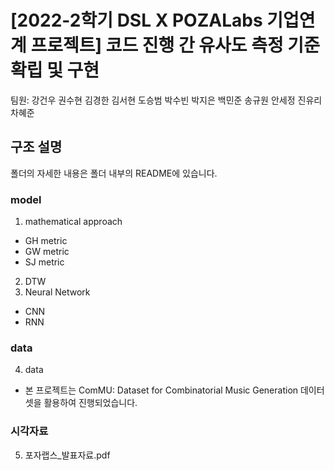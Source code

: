 # [2022-2학기 DSL X POZALabs 기업연계 프로젝트] 코드 진행 간 유사도 측정 기준 확립 및 구현<br>
팀원: 강건우 권수현 김경한 김서현 도승범 박수빈 박지은 백민준 송규원 안세정 진유리 차혜준

## 구조 설명
폴더의 자세한 내용은 폴더 내부의 README에 있습니다. 

### model
1. mathematical approach
- GH metric
- GW metric
- SJ metric
2. DTW
3. Neural Network
- CNN
- RNN

### data
4. data
- 본 프로젝트는 ComMU: Dataset for Combinatorial Music Generation 데이터셋을 활용하여 진행되었습니다. 

### 시각자료
5. 포자랩스_발표자료.pdf
